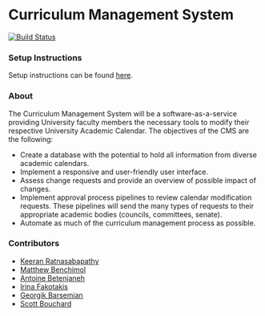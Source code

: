 # Curriculum Management System

[![Build Status](https://travis-ci.com/Keeran10/CurriculumManagementSystem.svg?token=MoxxqDdGkV24zknvVVL5&branch=master)](https://travis-ci.com/Keeran10/CurriculumManagementSystem)

### Setup Instructions
Setup instructions can be found [here](https://github.com/Keeran10/CurriculumManagementSystem/wiki/Setup-Instructions).

### About
The Curriculum Management System will be a software-as-a-service providing University faculty members the necessary tools to modify their respective  University Academic Calendar. The objectives of the CMS are the following:

- Create a database with the potential to hold all information from diverse academic calendars. 
- Implement a responsive and user-friendly user interface. 
- Assess change requests and provide an overview of possible impact of changes.
- Implement approval process pipelines to review calendar modification requests. These pipelines will send the many types of requests to their appropriate academic bodies (councils, committees, senate). 
- Automate as much of the curriculum management process as possible.


### Contributors
- [Keeran Ratnasabapathy](https://github.com/Keeran10)
- [Matthew Benchimol](https://github.com/MBenchimol)
- [Antoine Betenjaneh](https://github.com/soenAnt)
- [Irina Fakotakis](https://github.com/irinafakotakis)
- [Georgik Barsemian](https://github.com/BarsemianGeorgik)
- [Scott Bouchard](https://github.com/sbouchard09)
